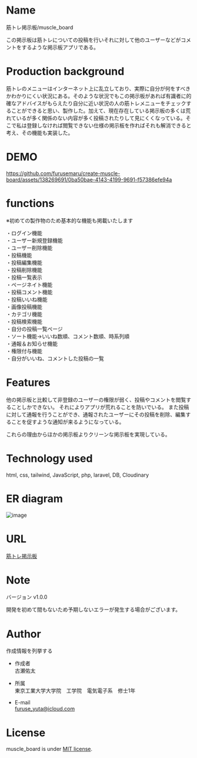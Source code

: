 # Name
 
筋トレ掲示板/muscle_board
 
この掲示板は筋トレについての投稿を行いそれに対して他のユーザーなどがコメントをするような掲示板アプリである。

# Production background

筋トレのメニューはインターネット上に乱立しており、実際に自分が何をすべきかわかりにくい状況にある。そのような状況でもこの掲示板があれば有識者に的確なアドバイスがもらえたり自分に近い状況の人の筋トレメニューをチェックすることができると思い、製作した。加えて、現在存在している掲示板の多くは荒れているが多く関係のない内容が多く投稿されたりして見にくくなっている。そこで私は登録しなければ閲覧できない仕様の掲示板を作ればそれも解消できると考え、その機能も実装した。

 
# DEMO



https://github.com/furusemaru/create-muscle-board/assets/138269691/0ba50bae-4143-4199-9691-f57386efe94a



# functions

※初めての製作物のため基本的な機能も掲載いたします

・ログイン機能<br>
・ユーザー新規登録機能  
・ユーザー削除機能  
・投稿機能  
・投稿編集機能  
・投稿削除機能  
・投稿一覧表示  
・ページネイト機能  
・投稿コメント機能  
・投稿いいね機能  
・画像投稿機能  
・カテゴリ機能  
・投稿検索機能  
・自分の投稿一覧ページ  
・ソート機能→いいね数順、コメント数順、時系列順  
・通報＆お知らせ機能  
・権限付与機能  
・自分がいいね、コメントした投稿の一覧  

# Features
 
他の掲示板と比較して非登録のユーザーの権限が弱く、投稿やコメントを閲覧することしかできない。
それによりアプリが荒れることを防いでいる。
また投稿に対して通報を行うことができ、通報されたユーザーにその投稿を削除、編集することを促すような通知が来るようになっている。

これらの理由からほかの掲示板よりクリーンな掲示板を実現している。

# Technology used

html, css, tailwind, JavaScript, php, laravel, DB, Cloudinary

# ER diagram

![image](https://github.com/furusemaru/create-muscle-board/assets/138269691/d78631a6-bdb3-4a50-b4c0-1502d92d8111)

# URL

[筋トレ掲示板](https://muscle-board-b1ba4833b6d1.herokuapp.com/)

# Note

バージョン
v1.0.0

開発を初めて間もないため予期しないエラーが発生する場合がございます。
 
# Author
 
作成情報を列挙する
 
* 作成者<br>
古瀬佑太

* 所属<br>
東京工業大学大学院　工学院　電気電子系　修士1年

* E-mail<br>
furuse_yuta@icloud.com
 
# License
 
muscle_board is under [MIT license](https://en.wikipedia.org/wiki/MIT_License).
 

